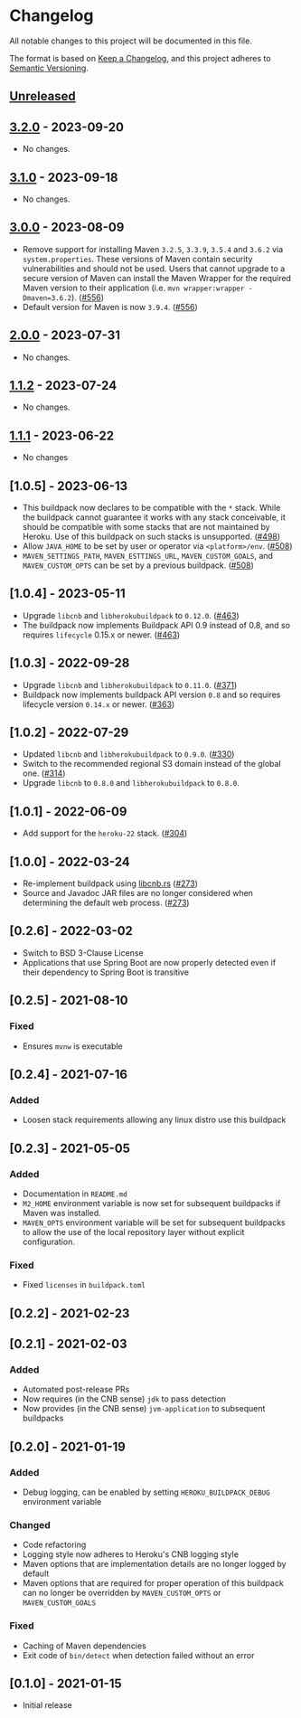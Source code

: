 # Changelog

All notable changes to this project will be documented in this file.

The format is based on [Keep a Changelog](https://keepachangelog.com/en/1.1.0/),
and this project adheres to [Semantic Versioning](https://semver.org/spec/v2.0.0.html).

## [Unreleased]

## [3.2.0] - 2023-09-20

- No changes.

## [3.1.0] - 2023-09-18

- No changes.

## [3.0.0] - 2023-08-09

- Remove support for installing Maven `3.2.5`, `3.3.9`, `3.5.4` and `3.6.2` via `system.properties`. These versions of Maven contain security vulnerabilities and should not be used. Users that cannot upgrade to a secure version of Maven can install the Maven Wrapper for the required Maven version to their application (i.e. `mvn wrapper:wrapper -Dmaven=3.6.2`). ([#556](https://github.com/heroku/buildpacks-jvm/pull/556))
- Default version for Maven is now `3.9.4`. ([#556](https://github.com/heroku/buildpacks-jvm/pull/556))

## [2.0.0] - 2023-07-31

- No changes.

## [1.1.2] - 2023-07-24

- No changes.

## [1.1.1] - 2023-06-22

- No changes

## [1.0.5] - 2023-06-13

* This buildpack now declares to be compatible with the `*` stack. While the buildpack cannot guarantee it works with any stack conceivable, it should be compatible with some stacks that are not maintained by Heroku. Use of this buildpack on such stacks is unsupported. ([#498](https://github.com/heroku/buildpacks-jvm/pull/498))
* Allow `JAVA_HOME` to be set by user or operator via `<platform>/env`. ([#508](https://github.com/heroku/buildpacks-jvm/pull/508))
* `MAVEN_SETTINGS_PATH`, `MAVEN_ESTTINGS_URL`, `MAVEN_CUSTOM_GOALS`, and `MAVEN_CUSTOM_OPTS` can be set by a previous buildpack. ([#508](https://github.com/heroku/buildpacks-jvm/pull/508))

## [1.0.4] - 2023-05-11

* Upgrade `libcnb` and `libherokubuildpack` to `0.12.0`. ([#463](https://github.com/heroku/buildpacks-jvm/pull/463))
* The buildpack now implements Buildpack API 0.9 instead of 0.8, and so requires `lifecycle` 0.15.x or newer. ([#463](https://github.com/heroku/buildpacks-jvm/pull/463))

## [1.0.3] - 2022-09-28

* Upgrade `libcnb` and `libherokubuildpack` to `0.11.0`. ([#371](https://github.com/heroku/buildpacks-jvm/pull/371))
* Buildpack now implements buildpack API version `0.8` and so requires lifecycle version `0.14.x` or newer. ([#363](https://github.com/heroku/buildpacks-jvm/pull/363))

## [1.0.2] - 2022-07-29

* Updated `libcnb` and `libherokubuildpack` to `0.9.0`. ([#330](https://github.com/heroku/buildpacks-jvm/pull/330))
* Switch to the recommended regional S3 domain instead of the global one. ([#314](https://github.com/heroku/buildpacks-jvm/pull/314))
* Upgrade `libcnb` to `0.8.0` and `libherokubuildpack` to `0.8.0`.

## [1.0.1] - 2022-06-09

* Add support for the `heroku-22` stack. ([#304](https://github.com/heroku/buildpacks-jvm/pull/304))

## [1.0.0] - 2022-03-24

* Re-implement buildpack using [libcnb.rs](https://github.com/heroku/libcnb.rs) ([#273](https://github.com/heroku/buildpacks-jvm/pull/273))
* Source and Javadoc JAR files are no longer considered when determining the default web process. ([#273](https://github.com/heroku/buildpacks-jvm/pull/273))

## [0.2.6] - 2022-03-02

* Switch to BSD 3-Clause License
* Applications that use Spring Boot are now properly detected even if their dependency to Spring Boot is transitive

## [0.2.5] - 2021-08-10

### Fixed
* Ensures `mvnw` is executable

## [0.2.4] - 2021-07-16

### Added
* Loosen stack requirements allowing any linux distro use this buildpack

## [0.2.3] - 2021-05-05

### Added
* Documentation in `README.md`
* `M2_HOME` environment variable is now set for subsequent buildpacks if Maven was installed.
* `MAVEN_OPTS` environment variable will be set for subsequent buildpacks to allow the use of the local
  repository layer without explicit configuration.

### Fixed
* Fixed `licenses` in `buildpack.toml`

## [0.2.2] - 2021-02-23

## [0.2.1] - 2021-02-03

### Added
* Automated post-release PRs
* Now requires (in the CNB sense) `jdk` to pass detection
* Now provides (in the CNB sense) `jvm-application` to subsequent buildpacks

## [0.2.0] - 2021-01-19

### Added
* Debug logging, can be enabled by setting `HEROKU_BUILDPACK_DEBUG` environment variable

### Changed
* Code refactoring
* Logging style now adheres to Heroku's CNB logging style
* Maven options that are implementation details are no longer logged by default
* Maven options that are required for proper operation of this buildpack can no longer be overridden by
  `MAVEN_CUSTOM_OPTS` or `MAVEN_CUSTOM_GOALS`

### Fixed
* Caching of Maven dependencies
* Exit code of `bin/detect` when detection failed without an error

## [0.1.0] - 2021-01-15

* Initial release

[unreleased]: https://github.com/heroku/buildpacks-jvm/compare/v3.2.0...HEAD
[3.2.0]: https://github.com/heroku/buildpacks-jvm/compare/v3.1.0...v3.2.0
[3.1.0]: https://github.com/heroku/buildpacks-jvm/compare/v3.0.0...v3.1.0
[3.0.0]: https://github.com/heroku/buildpacks-jvm/compare/v2.0.0...v3.0.0
[2.0.0]: https://github.com/heroku/buildpacks-jvm/compare/v1.1.2...v2.0.0
[1.1.2]: https://github.com/heroku/buildpacks-jvm/compare/v1.1.1...v1.1.2
[1.1.1]: https://github.com/heroku/buildpacks-jvm/releases/tag/v1.1.1
